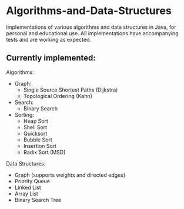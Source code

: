 # Algorithms-and-Data-Structures
Implementations of various algorithms and data structures in Java, for personal and educational use. All implementations have accompanying tests and are working as expected.

## Currently implemented:
Algorithms:
* Graph:
  * Single Source Shortest Paths (Dijkstra)
  * Topological Ordering (Kahn)
* Search:
  * Binary Search
* Sorting:
  * Heap Sort
  * Shell Sort
  * Quicksort
  * Bubble Sort
  * Insertion Sort
  * Radix Sort (MSD)

Data Structures:
* Graph (supports weights and directed edges)
* Priority Queue
* Linked List
* Array List
* Binary Search Tree
